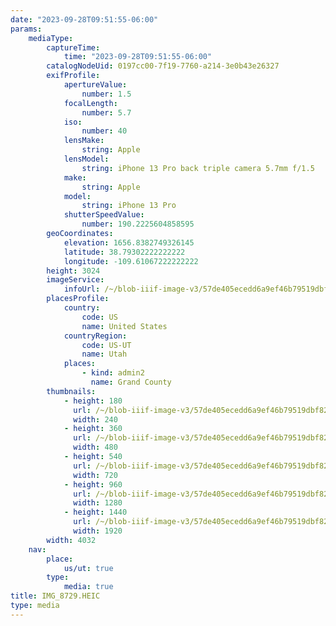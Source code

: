 ```yaml
---
date: "2023-09-28T09:51:55-06:00"
params:
    mediaType:
        captureTime:
            time: "2023-09-28T09:51:55-06:00"
        catalogNodeUid: 0197cc00-7f19-7760-a214-3e0b43e26327
        exifProfile:
            apertureValue:
                number: 1.5
            focalLength:
                number: 5.7
            iso:
                number: 40
            lensMake:
                string: Apple
            lensModel:
                string: iPhone 13 Pro back triple camera 5.7mm f/1.5
            make:
                string: Apple
            model:
                string: iPhone 13 Pro
            shutterSpeedValue:
                number: 190.2225604858595
        geoCoordinates:
            elevation: 1656.8382749326145
            latitude: 38.79302222222222
            longitude: -109.61067222222222
        height: 3024
        imageService:
            infoUrl: /~/blob-iiif-image-v3/57de405ecedd6a9ef46b79519dbf8207317c676365bd40b57e18a05d96e759e5/info.json
        placesProfile:
            country:
                code: US
                name: United States
            countryRegion:
                code: US-UT
                name: Utah
            places:
                - kind: admin2
                  name: Grand County
        thumbnails:
            - height: 180
              url: /~/blob-iiif-image-v3/57de405ecedd6a9ef46b79519dbf8207317c676365bd40b57e18a05d96e759e5/full/240%2C180/0/default.jpg
              width: 240
            - height: 360
              url: /~/blob-iiif-image-v3/57de405ecedd6a9ef46b79519dbf8207317c676365bd40b57e18a05d96e759e5/full/480%2C360/0/default.jpg
              width: 480
            - height: 540
              url: /~/blob-iiif-image-v3/57de405ecedd6a9ef46b79519dbf8207317c676365bd40b57e18a05d96e759e5/full/720%2C540/0/default.jpg
              width: 720
            - height: 960
              url: /~/blob-iiif-image-v3/57de405ecedd6a9ef46b79519dbf8207317c676365bd40b57e18a05d96e759e5/full/1280%2C960/0/default.jpg
              width: 1280
            - height: 1440
              url: /~/blob-iiif-image-v3/57de405ecedd6a9ef46b79519dbf8207317c676365bd40b57e18a05d96e759e5/full/1920%2C1440/0/default.jpg
              width: 1920
        width: 4032
    nav:
        place:
            us/ut: true
        type:
            media: true
title: IMG_8729.HEIC
type: media
---
```


